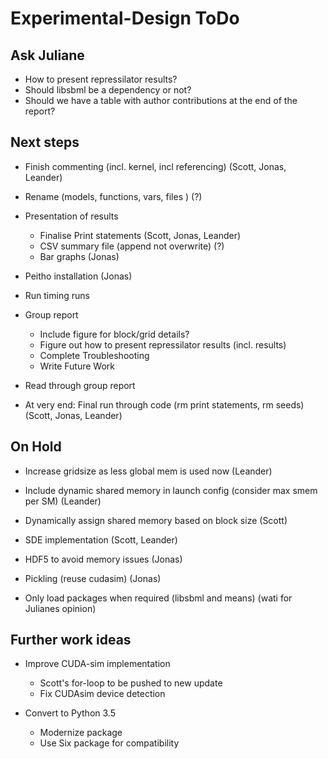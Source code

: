 # Experimental-Design ToDo

## Ask Juliane

- How to present repressilator results?
- Should libsbml be a dependency or not?
- Should we have a table with author contributions at the end of the report?

## Next steps

- Finish commenting (incl. kernel, incl referencing) (Scott, Jonas, Leander)

- Rename (models, functions, vars, files ) (?)

- Presentation of results
  - Finalise Print statements (Scott, Jonas, Leander)
  - CSV summary file (append not overwrite) (?)
  - Bar graphs (Jonas)

- Peitho installation (Jonas)

- Run timing runs

- Group report
  - Include figure for block/grid details?
  - Figure out how to present repressilator results (incl. results)
  - Complete Troubleshooting
  - Write Future Work

- Read through group report

- At very end: Final run through code (rm print statements, rm seeds) (Scott, Jonas, Leander)

## On Hold

- Increase gridsize as less global mem is used now (Leander)

- Include dynamic shared memory in launch config (consider max smem per SM) (Leander)

- Dynamically assign shared memory based on block size (Scott)

- SDE implementation (Scott, Leander)

- HDF5 to avoid memory issues (Jonas)

- Pickling (reuse cudasim)  (Jonas)

- Only load packages when required (libsbml and means) (wati for Julianes opinion)

## Further work ideas

- Improve CUDA-sim implementation
  - Scott's for-loop to be pushed to new update
  - Fix CUDAsim device detection

- Convert to Python 3.5
  - Modernize package
  - Use Six package for compatibility
